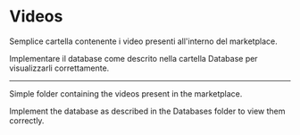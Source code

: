 # Videos

Semplice cartella contenente i video presenti all'interno del marketplace.

Implementare il database come descrito nella cartella Database per visualizzarli correttamente.

___________________________________________________________________________________________________________________________

Simple folder containing the videos present in the marketplace.

Implement the database as described in the Databases folder to view them correctly.
